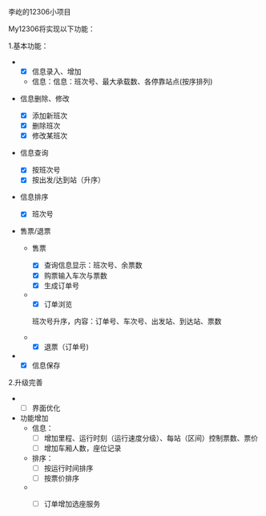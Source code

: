 李屹的12306小项目

My12306将实现以下功能：

1.基本功能：

- - [x] 信息录入、增加

  - 信息：信息：班次号、最大承载数、各停靠站点(按序排列)

- 信息删除、修改
  - [x] 添加新班次
  - [x] 删除班次
  - [x] 修改某班次

- 信息查询
  - [x] 按班次号
  - [x] 按出发/达到站（升序）

- 信息排序
  - [x] 班次号

- 售票/退票

  - 售票

    - [x] 查询信息显示：班次号、余票数
    - [x] 购票输入车次与票数
    - [x] 生成订单号

  - - [x] 订单浏览

    班次号升序，内容：订单号、车次号、出发站、到达站、票数

  - - [x] 退票（订单号)

- - [x] 信息保存

2.升级完善

- - [ ] 界面优化
- 功能增加
  - 信息：
    - [ ] 增加里程、运行时刻（运行速度分级）、每站（区间）控制票数、票价
    - [ ] 增加车厢人数，座位记录
  - 排序：
    - [ ] 按运行时间排序
    - [ ] 按票价排序
  - - [ ] 订单增加选座服务

